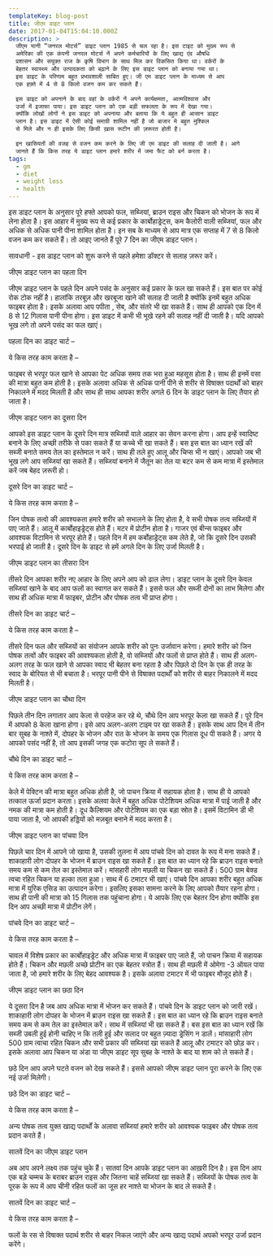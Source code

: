 ```yaml
---
templateKey: blog-post
title: जीएम डाइट प्लान
date: 2017-01-04T15:04:10.000Z
description: >
  जीएम यानी “जनरल मोटर्स” डाइट प्लान 1985 से चल रहा है। इस टाइट को मुख्य रूप से
  अमेरिका की एक कंपनी जनरल मोटर्स नें अपने कर्मचारियों के लिए खाद्य एंव औषधि
  प्रशासन और सयुक्त राज के कृषि विभाग के साथ मिल कर विकसित किया था। वर्करों के
  बेहतर स्वास्थ्य और उत्पादकता को बढ़ाने के लिए इस डाइट प्लान को बनाया गया था।
  इस डाइट के परिणाम बहुत प्रभावशाली साबित हुए। जी एम डाइट प्लान के माध्यम से आप
  एक हफ़्ते में 4 से 8 किलो वजन कम कर सकते हैं।

  इस डाइट को अपनाने के बाद वहां के वर्करों नें अपने कार्यक्षमता, आत्मविश्वास और
  उर्जा में इजाफा पाया। इस डाइट प्लान को एक बड़ी सफलता के रूप में देखा गया।
  क्योंकि लोखों लोगों ने इस डाइट को अपनाया और बताया कि ये बहुत ही आसान डाइट
  प्लान है। इस डाइट में ऐसी कोई समाग्री शामिल नहीं है जो बाजार मे बहुत मुश्किल
  से मिले और न ही इसके लिए किसी ख़ास रूटीन की ज़रूरत होती है।

  इन खासियतों की वजह से वजन कम करने के लिए जी एम डाइट की सलाह दी जाती है। आगे
  जानते हैं कि किस तरह ये डाइट प्लान हमारे शरीर में जमा फैट को बर्न करता है।
tags:
  - gm
  - diet
  - weight loss
  - health
---
```

इस डाइट प्लान के अनुसार पूरे हफ्ते आपको फल, सब्जियां, ब्राउन राइस और चिकन को भोजन के रूप में लेना होता है। इस आहार में मुख्य रूप से कई प्रकार के कार्बोहाड्रेट्स, कम कैलोरी वाली सब्जियां, फल और अधिक से अधिक पानी पीना शामिल होता है। इन सब के माध्यम से आप मात्र एक सप्ताह में 7 से 8 किलो वजन कम कर सकते हैं। तो आइए जानते हैं पूरे 7 दिन का जीएम डाइट प्लान।

सावधानी - इस डाइट प्लान को शुरू करने से पहले हमेशा डॉक्टर से सलाह ज़रूर करें।



जीएम डाइट प्लान का पहला दिन

जीएम डाइट प्लान के पहले दिन अपने पसंद के अनुसार कई प्रकार के फल खा सकते हैं। इस बात पर कोई रोक टोक नहीं है। हालांकि तरबूज़ और खरबूजा खाने की सलाह दी जाती है क्योंकि इनमें बहुत अधिक फाइबर होता है। इसके अलावा आप पपीता , सेब, और संतरे भी खा सकते हैं। साथ ही आपको एक दिन में 8 से 12 गिलास पानी पीना होगा। इस डाइट में कभी भी भूखे रहने की सलाह नहीं दी जाती है। यदि आपको भूख लगे तो अपने पसंद का फल खाएं।

पहला दिन का डाइट चार्ट –





ये किस तरह काम करता है –

फाइबर से भरपूर फल खाने से आपका पेट अधिक समय तक भरा हुआ महसूस होता है। साथ ही इनमें वसा की मात्रा बहुत कम होती है। इसके अलावा अधिक से अधिक पानी पीने से शरीर से विषाक्त पदार्थों को बाहर निकालने में मदद मिलती है और साथ ही साथ आपका शरीर अगले 6 दिन के डाइट प्लान के लिए तैयार हो जाता है।



जीएम डाइट प्लान का दूसरा दिन

आपको इस डाइट प्लान के दूसरे दिन मात्र सब्जियों वाले आहार का सेवन करना होगा। आप इन्हें स्वादिष्ट बनाने के लिए अच्छी तरीके से पका सकते हैं या कच्चे भी खा सकते हैं। बस इस बात का ध्यान रखें की सब्जी बनाते समय तेल का इस्तेमाल न करें। साथ ही तले हुए आलू और चिप्स भी न खाएं। आपको जब भी भूख लगे आप सब्जियां खा सकते हैं। सब्जियां बनाने में जैतून का तेल या बटर कम से कम मात्रा में इस्तेमाल करें जब बेहद ज़रूरी हो।

दूसरे दिन का डाइट चार्ट –





ये किस तरह काम करता है –

जिन पोषक तत्वो की आवश्यकता हमारे शरीर को सभालने के लिए होता है, वे सभी पोषक तत्व सब्जियों में पाए जाते हैं। आलू में कार्बोहाइड्रेट्स होते हैं। मटर में प्रोटीन होता है। गाजर एवं बीन्स फाइबर और आवश्यक विटामिन से भरपूर होते हैं। पहले दिन में हम कर्बोहाड्रेट्स कम लेते है, जो कि दूसरे दिन उसकी भरपाई हो जाती है। दूसरे दिन के डाइट से हमें अगले दिन के लिए उर्जा मिलती है।



जीएम डाइट प्लान का तीसरा दिन

तीसरे दिन आपका शरीर नए आहार के लिए अपने आप को ढाल लेगा। डाइट प्लान के दूसरे दिन केवल सब्जियां खाने के बाद आप फलों का स्वागत कर सकते हैं। इससे फल और सब्जी दोनों का लाभ मिलेगा और साथ ही अधिक मात्रा में फाइबर, प्रोटीन और पोषक तत्व भी प्राप्त होगा।

तीसरे दिन का डाइट चार्ट –





ये किस तरह काम करता है –

तीसरे दिन फल और सब्जियों का संयोजन आपके शरीर को पुनः उर्जावान करेगा। हमारे शरीर को जिन पोषक तत्वों और फाइबर की आवश्यकता होती है, वो सब्जियों और फलों से प्राप्त होते हैं। साथ ही अलग-अलग तरह के फल खाने से आपका स्वाद भी बेहतर बना रहता है और पिछले दो दिन के एक ही तरह के स्वाद के बोरियत से भी बचाता है। भरपूर पानी पीने से विषाक्त पदार्थों को शरीर से बाहर निकालने में मदद मिलती है।



जीएम डाइट प्लान का चौथा दिन

पिछले तीन दिन लगातार आप केला से परहेज कर रहे थे, चौथे दिन आप भरपूर केला खा सकते हैं। पूरे दिन में आपको 8 केला खाना होगा। इसे आप अलग-अलग टाइम पर खा सकते हैं। इसके साथ आप दिन में तीन बार सुबह के नाश्ते में, दोपहर के भोजन और रात के भोजन के समय एक गिलास दूध पी सकते हैं। अगर ये आपको पसंद नहीं है, तो आप इसकी जगह एक कटोरा सूप ले सकते हैं।



चौथे दिन का डाइट चार्ट –





ये किस तरह काम करता है –

केले में पेक्टिन की मात्रा बहुत अधिक होती है, जो पाचन क्रिया में सहायक होता है। साथ ही ये आपको तत्काल ऊर्जा प्रदान करता। इसके अलवा केले में बहुत अधिक पोटेशियम अधिक मात्रा में पाई जाती है और नमक की मात्रा कम होती है। दूध कैल्शियम और पोटेशियम का एक बड़ा स्रोत है। इसमें विटामिन डी भी पाया जाता है, जो आपकी हड्डियों को मज़बूत बनाने में मदद करता है।



जीएम डाइट प्लान का पांचवा दिन

पिछले चार दिन में आपने जो खाया है, उसकी तुलना में आप पांचवे दिन को दावत के रूप में मना सकते हैं। शाकाहारी लोग दोपहर के भोजन में ब्राउन राइस खा सकते हैं। इस बात का ध्यान रहे कि ब्राउन राइस बनाते समय कम से कम तेल का इस्तेमाल करें। मांसहारी लोग मछली या चिकन खा सकते हैं। 500 ग्राम बेक्ड त्वचा रहित चिकन या हल्का तला हुआ। साथ में 6 टमाटर भी खाएं। पांचवे दिन आपका शरीर बहुत अधिक मात्रा में युरिक एसिड का उत्पादन करेगा। इसलिए इसका सामना करने के लिए आपको तैयार रहना होगा। साथ ही पानी की मात्रा को 15 गिलास तक पहुंचाना होगा। ये आपके लिए एक बेहतर दिन होगा क्योंकि इस दिन आप अच्छी मात्रा में प्रोटीन लेगें।



पांचवे दिन का डाइट चार्ट –





ये किस तरह काम करता है –

चावल में विशेष प्रकार का कार्बोहाइड्रेट और अधिक मात्रा में फाइबर पाए जाते हैं, जो पाचन क्रिया में सहायक होते हैं। चिकन और मछली अच्छे प्रोटीन का एक बेहतर स्त्रोत हैं। साथ ही मछली में ओमेगा -3 ऑयल पाया जाता है, जो हमारे शरीर के लिए बेहद आवश्यक है। इसके अलावा टमाटर में भी फाइबर मौजूद होते हैं।



जीएम डाइट प्लान का छठा दिन

ये दूसरा दिन है जब आप अधिक मात्रा में भोजन कर सकते हैं। पांचवे दिन के डाइट प्लान को जारी रखें। शाकाहारी लोग दोपहर के भोजन में ब्राउन राइस खा सकते हैं। इस बात का ध्यान रहे कि ब्राउन राइस बनाते समय कम से कम तेल का इस्तेमाल करें। साथ में सब्जियां भी खा सकते हैं। बस इस बात का ध्यान रखें कि सब्जी उबली हुई होनी चाहिए न कि तली हुई और सलाद पर बहुत ज़्यादा ड्रेसिंग न डालें। मांसाहारी लोग 500 ग्राम त्वाचा रहित चिकन और सभी प्रकार की सब्जियां खा सकते हैं आलू और टमाटर को छोड़ कर। इसके अलावा आप चिकन या अंडा या जीएम डाइट सूप सुबह के नाश्ते के बाद या शाम को ले सकते हैं।

छठे दिन आप अपने घटते वजन को देख सकते हैं। इससे आपको जीएम डाइट प्लान पूरा करने के लिए एक नई उर्जा मिलेगी।



छठे दिन का डाइट चार्ट –





ये किस तरह काम करता है –

अन्य पोषक तत्व युक्त खाद्य पदार्थों के अलावा सब्जियां हमारे शरीर को आवश्यक फाइबर और पोषक तत्व प्रदान करते हैं।



सातवें दिन का जीएम डाइट प्लान

अब आप अपने लक्ष्य तक पहुंच चुके हैं। सातवां दिन आपके डाइट प्लान का आख़री दिन है। इस दिन आप एक बड़े चम्मच के बराबर ब्राउन राइस और जितना चाहें सब्जियां खा सकते हैं। सब्जियों के पोषक तत्व के पूरक के रूप में आप चीनी रहित फलों का जूस हर नाश्ते या भोजन के बाद ले सकते हैं।



सातवें दिन का डाइट चार्ट –





ये किस तरह काम करता है –

फलों के रस से विषाक्त पदार्थ शरीर से बाहर निकल जाएंगे और अन्य खाद्य पदार्थ अपको भरपूर उर्जा प्रदान करेंगे।
